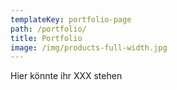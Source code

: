 ```yaml
---
templateKey: portfolio-page
path: /portfolio/
title: Portfolio
image: /img/products-full-width.jpg
---
```

Hier könnte ihr XXX stehen
